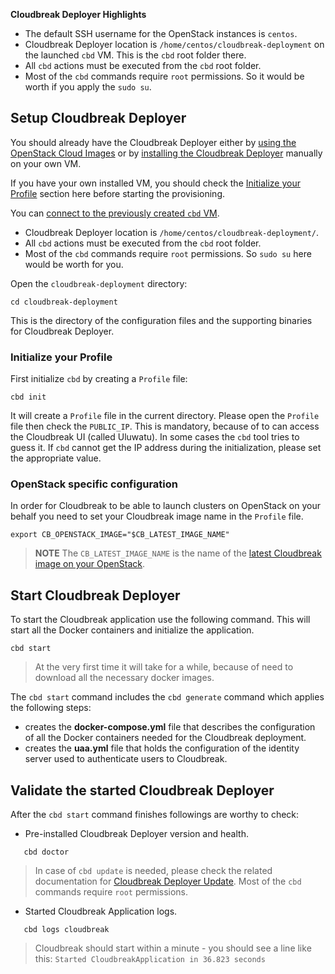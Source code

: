 **Cloudbreak Deployer Highlights**

  * The default SSH username for the OpenStack instances is `centos`.
  * Cloudbreak Deployer location is `/home/centos/cloudbreak-deployment` on the launched `cbd` VM. This is the 
      `cbd` root folder there.
  * All `cbd` actions must be executed from the `cbd` root folder.
  * Most of the `cbd` commands require `root` permissions. So it would be worth if you apply the `sudo su`.

## Setup Cloudbreak Deployer

You should already have the Cloudbreak Deployer either by [using the OpenStack Cloud Images](openstack.md) or by 
[installing the Cloudbreak Deployer](onprem.md) manually on your own VM.

If you have your own installed VM, you should check the [Initialize your Profile](openstack.md#initialize-your-profile) 
section here before starting the provisioning.

You can [connect to the previously created `cbd` VM](http://docs.openstack.org/user-guide/dashboard_launch_instances.html#connect-to-your-instance-by-using-ssh).

  * Cloudbreak Deployer location is `/home/centos/cloudbreak-deployment/`.
  * All `cbd` actions must be executed from the `cbd` root folder.
  * Most of the `cbd` commands require `root` permissions. So `sudo su` here would be worth for you. 

Open the `cloudbreak-deployment` directory:

```
cd cloudbreak-deployment
```
This is the directory of the configuration files and the supporting binaries for Cloudbreak Deployer.

### Initialize your Profile

First initialize `cbd` by creating a `Profile` file:

```
cbd init
```
It will create a `Profile` file in the current directory. Please open the `Profile` file then check the `PUBLIC_IP`. 
This is mandatory, because of to can access the Cloudbreak UI (called Uluwatu). In some cases the `cbd` tool tries to 
guess it. If `cbd` cannot get the IP address during the initialization, please set the appropriate value.

### OpenStack specific configuration

In order for Cloudbreak to be able to launch clusters on OpenStack on your behalf you need to set your Cloudbreak 
image name in the `Profile` file.

```
export CB_OPENSTACK_IMAGE="$CB_LATEST_IMAGE_NAME"
```

>**NOTE** The `CB_LATEST_IMAGE_NAME` is the name of the [latest Cloudbreak image on your OpenStack](openstack.md#cloudbreak-import). 

## Start Cloudbreak Deployer

To start the Cloudbreak application use the following command.
This will start all the Docker containers and initialize the application.

```
cbd start
```

>At the very first time it will take for a while, because of need to download all the necessary docker images.

The `cbd start` command includes the `cbd generate` command which applies the following steps:

- creates the **docker-compose.yml** file that describes the configuration of all the Docker containers needed for the Cloudbreak deployment.
- creates the **uaa.yml** file that holds the configuration of the identity server used to authenticate users to Cloudbreak.

## Validate the started Cloudbreak Deployer

After the `cbd start` command finishes followings are worthy to check:

- Pre-installed Cloudbreak Deployer version and health.
```
   cbd doctor
```
>In case of `cbd update` is needed, please check the related documentation for [Cloudbreak Deployer Update](operations.md#update-cloudbreak-deployer). Most of the `cbd` commands require `root` permissions.

- Started Cloudbreak Application logs.
```
   cbd logs cloudbreak
```
>Cloudbreak should start within a minute - you should see a line like this: `Started CloudbreakApplication in 36.823 seconds`